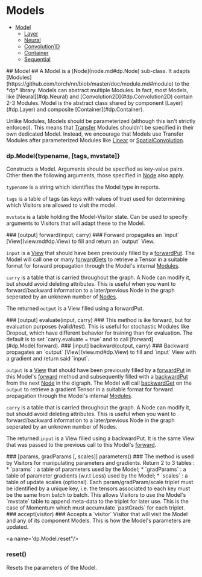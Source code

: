 # Models #  
 * [Model](#dp.Model)
   * [Layer](#dp.Layer)
    * [Neural](#dp.Neural)
    * [Convolution1D](#dp.Convolution1D)
   * [Container](#dp.Container)
    * [Sequential](#dp.Sequential)

<a name="dp.Model"/>
## Model ##
A Model is a [Node](node.md#dp.Node) sub-class. It adapts [Modules](https://github.com/torch/nn/blob/master/doc/module.md#module) to 
the *dp* library. Models can abstract multiple Modules. In fact, most Models, like [Neural](#dp.Neural) and [Convolution2D](#dp.Convolution2D)
contain 2-3 Modules. Model is the abstract class shared by component [Layer](#dp.Layer) and composite [Container](#dp.Container).

Unlike Modules, Models should be parameterized (although this isn't strictly enforced). This means that [Transfer](https://github.com/torch/nn/blob/master/doc/transfer.md) Modules 
shouldn't be specified in their own dedicated Model. Instead, we encourage that Models use Transfer Modules after parameterized Modules like 
[Linear](https://github.com/torch/nn/blob/master/doc/simple.md#nn.Linear) or [SpatialConvolution](https://github.com/torch/nn/blob/master/doc/convolution.md#nn.SpatialConvolution).

### dp.Model{typename, [tags, mvstate]} ###
Constructs a Model. Arguments should be specified as key-value pairs. Other then the following 
arguments, those specified in [Node](node.md#dp.Node.__init) also apply.

`typename` is a string which identifies the Model type in reports.

`tags` is a table of tags (as keys with values of true) used for determining which Visitors are allowed to visit the model.
 
`mvstate` is a table holding the Model-Visitor state. Can be used to specify arguments to Visitors that will adapt these to the Model.

<a name="dp.Model.forward"/>
### [output] forward(input, carry) ###
Forward propagates an `input` [View](view.md#dp.View) to fill and return an `output` View.

`input` is a [View](view.md#dp.View) that should have been previously filled by a [forwardPut](view.md#dp.View.forwardPut). 
The Model will call one or many [forwardGets](view.md#dp.View.forwardGet) to retrieve a Tensor in a suitable format for forward 
propagation through the Model's internal [Modules](https://github.com/torch/nn/blob/master/doc/module.md#module).

`carry` is a table that is carried throughout the graph. A Node can modify it, but should avoid deleting attributes.
This is useful when you want to forward/backward information to a later/previous Node in the graph seperated by an unknown number of [Nodes](node.md#dp.Node).

The returned `output` is a View filled using a forwardPut.

<a name="dp.Model.forward"/>
### [output] evaluate(input, carry) ###
This method is ike forward, but for evaluation purposes (valid/test).
This is useful for stochastic Modules like Dropout, which have 
different behavior for training than for evaluation. The default is to set 
`carry.evaluate = true` and to call [forward](#dp.Model.forward).

<a name="dp.Model.backward"/>
### [input] backward(output, carry) ###
Backward propagates an `output` [View](view.md#dp.View) to fill and `input` View with a gradient and return said `input`.

`output` is a [View](view.md#dp.View) that should have been previously filled by a [forwardPut](view.md#dp.View.forwardPut) 
in this Model's [forward](#dp.Model.forward) method and subsequently filled with a [backwardPut](view.md#dp.View.backwardPut)
from the next [Node](node.md#dp.Node) in the digraph. 
The Model will call [backwardGet](view.md#dp.View.forwardGet) on the `output` to retrieve a gradient Tensor in a suitable format for forward 
propagation through the Model's internal [Modules](https://github.com/torch/nn/blob/master/doc/module.md#module).

`carry` is a table that is carried throughout the graph. A Node can modify it, but should avoid deleting attributes.
This is useful when you want to forward/backward information to a later/previous Node in the graph seperated by an unknown number of Nodes.

The returned `input` is a View filled using a backwardPut. It is the same View that was passed to the previous call to this Model's [forward](#dp.Model.forward).

<a name="dp.Model.parameters"/>
### [params, gradParams [, scales]] parameters() ###
The method is used by Visitors for manipulating parameters and gradients. Return 2 to 3 tables : 
 * `params` : a table of parameters used by the Model;
 * `gradParams` : a table of parameter gradients (w.r.t Loss) used by the Model; 
 * `scales` : a table of update scales (optional).
Each param/gradParam/scale triplet must be identified by a unique key, i.e. the tensors associated to each key must be the same from batch to batch. 
This allows Visitors to use the Model's `mvstate` table to append meta-data to the triplet for later use. This is the case of Momentum which must 
accumulate `pastGrads` for each triplet.

<a name="dp.Model.accept"/>
### accept(visitor) ###
Accepts a `visitor` Visitor that will visit the Model and any of its component Models. This is how the Model's parameters are updated.

<a name='dp.Model.reset"/>
### reset() ###
Resets the parameters of the Model.
